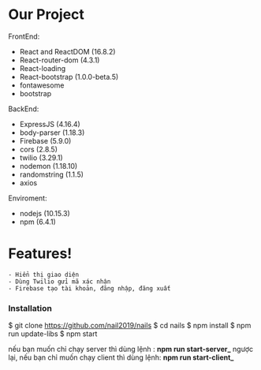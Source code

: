 # Our Project

FrontEnd: 
  - React and ReactDOM (16.8.2)
  - React-router-dom (4.3.1)
  - React-loading 
  - React-bootstrap (1.0.0-beta.5)
  - fontawesome 
  - bootstrap 
 
BackEnd: 
  - ExpressJS (4.16.4)
  - body-parser (1.18.3)
  - Firebase (5.9.0)
  - cors (2.8.5)
  - twilio (3.29.1)
  - nodemon (1.18.10)
  - randomstring (1.1.5)
  - axios

Enviroment:
-   nodejs (10.15.3)
-   npm (6.4.1)


# Features!
    - Hiển thị giao diện
    - Dùng Twilio gửi mã xác nhận
    - Firebase tạo tài khoản, đăng nhập, đăng xuất
    
### Installation
$ git clone https://github.com/nail2019/nails
$ cd nails
$ npm install
$ npm run update-libs
$ npm start

nếu bạn muốn chỉ chạy  server  thì  dùng lệnh : **npm  run  start-server_**
ngược lại, nếu bạn chỉ muốn chạy client thì dùng lệnh: **npm run start-client_**
